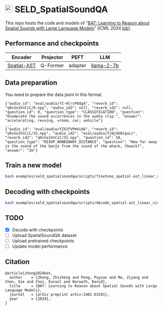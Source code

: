 # <img src="assets/bat.png" alt="SELD_SpatialSoundQA" width="25" height="25"> SELD_SpatialSoundQA

This repo hosts the code and models of "[BAT: Learning to Reason about Spatial Sounds with Large Language Models](https://arxiv.org/abs/2402.01591)" [ICML 2024 [bib](https://github.com/zszheng147/Spatial-AST#citation)].

## Performance and checkpoints
Encoder | Projector | PEFT | LLM
|---|---|---|---|
[Spatial-AST](https://huggingface.co/zhisheng01/Bat/blob/main/spatial-ast.pth) | Q-Former | adapter |[llama-2-7b](https://huggingface.co/meta-llama/Llama-2-7b) 

## Data preparation
You need to prepare the data jsonl in this format.
```
{"audio_id": "eval/audio/YI-HlrcP6Qg4", "reverb_id": "q9vSo1VnCiC/0.npy", "audio_id2": null, "reverb_id2": null, "question_id": 0, "question_type": "CLASSIFICATION", "question": "Enumerate the sound occurrences in the audio clip.", "answer": "accelerating, revving, vroom; car; vehicle"}
...
{"audio_id": "eval/audio/YZX2fVPmUidA", "reverb_id": "q9vSo1VnCiC/32.npy", "audio_id2": "eval/audio/YjNjUU01quLs", "reverb_id2": "q9vSo1VnCiC/31.npy", "question_id": 58, "question_type": "MIXUP_NONBINARY_DISTANCE", "question": "How far away is the sound of the banjo from the sound of the whack, thwack?", "answer": "2m"}
```

## Train a new model
```bash
bash examples/seld_spatialsoundqa/scripts/finetune_spatial-ast_linear_vicuna_7b.sh
```

## Decoding with checkpoints
```bash
bash examples/seld_spatialsoundqa/scripts/decode_spatial-ast_linear_vicuna_7b.sh
```


## TODO
- [x] Decode with checkpoints
- [ ] Upload SpatialSoundQA dataset
- [ ] Upload pretrained checkpoints
- [ ] Update model performance

## Citation
```
@article{zheng2024bat,
  author    = {Zheng, Zhisheng and Peng, Puyuan and Ma, Ziyang and Chen, Xie and Choi, Eunsol and Harwath, David},
  title     = {BAT: Learning to Reason about Spatial Sounds with Large Language Models},
  journal   = {arXiv preprint arXiv:2402.01591},
  year      = {2024},
}
```